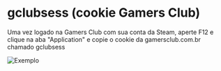 # gclubsess (cookie Gamers Club)
Uma vez logado na Gamers Club com sua conta da Steam, aperte F12 e clique na aba "Application" e copie o cookie da gamersclub.com.br chamado gclubsess

![Exemplo]([https://example.com/image.jpg](https://i.imgur.com/k1D1GOd.png))
